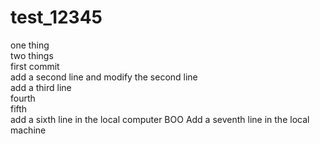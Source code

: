 # test_12345
one thing  
two things  
first commit  
add a second line and modify the second line  
add a third line  
fourth  
fifth  
add a sixth line in the local computer  BOO
Add a seventh line in the local machine
